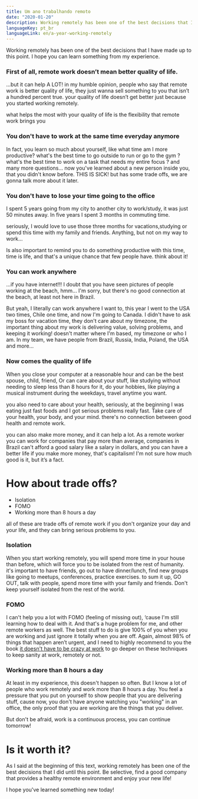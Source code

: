 ```yaml
---
title: Um ano trabalhando remoto
date: "2020-01-20"
description: Working remotely has been one of the best decisions that I have made up to this point. I hope you can learn something from my experience.
languageKey: pt_br
languageLink: en/a-year-working-remotely
---
```


Working remotely has been one of the best decisions that I have made up to this point. I hope you can learn something from my experience.

<h3 class="subtitle--separator">First of all, remote work doesn’t mean better quality of life.</h3>

…but it can help A LOT! in my humble opinion, people who say that remote work is better quality of life, they just wanna sell something to you that isn’t a hundred percent true. your quality of life doesn’t get better just because you started working remotely.

what helps the most with your quality of life is the flexibility that remote work brings you 

<h3>You don't have to work at the same time everyday anymore</h3>

In fact, you learn so much about yourself, like what time am I more productive? what's the best time to go outside to run or go to the gym ? what's the best time to work on a task that needs my entire focus ? and many more questions... now you've learned about a new person inside you, that you didn't know before. THIS IS SICK! but has some trade offs, we are gonna talk more about it later.

<h3>You don't have to lose your time going to the office</h3>

I spent 5 years going from my city to another city to work/study, it was just 50 minutes away. In five years I spent 3 months in commuting time.

seriously, I would love to use those three months for vacations,studying or spend this time with my family and friends. Anything, but not on my way to work...

Is also important to remind you to do something productive with this time, time is life, and that's a unique chance that few people have. think about it!

<h3>You can work anywhere</h3> 

...if you have internet!!! I doubt that you have seen pictures of people working at the beach, hmm... I'm sorry, but there's no good connection at the beach, at least not here in Brazil.

But yeah, I literally can work anywhere I want to, this year I went to the USA two times, Chile one time, and now I'm going to Canada. I didn't have to ask my boss for vacation time, they don't care about my timezone, the important thing about my work is delivering value, solving problems, and keeping it working! doesn't matter where I'm based, my timezone or who I am. In my team, we have people from Brazil, Russia, India, Poland, the USA and more...

<h3>Now comes the quality of life</h3> 

When you close your computer at a reasonable hour and can be the best spouse, child, friend, Or can care about your stuff, like studying without needing to sleep less than 8 hours for it, do your hobbies, like playing a musical instrument during the weekdays, travel anytime you want.

you also need to care about your health, seriously, at the beginning I was eating just fast foods and I got serious problems really fast. Take care of your health, your body, and your mind. there's no connection between good health and remote work.

you can also make more money, and it can help a lot. As a remote worker you can work for companies that pay more than average, companies in Brazil can't afford a good salary like a salary in dollars, and you can have a better life if you make more money, that's capitalism! I'm not sure how much good is it, but it’s a fact.

<h1>How about trade offs?</h1>

- Isolation
- FOMO 
- Working more than 8 hours a day

all of these are trade offs of remote work if you don't organize your day and your life, and they can bring serious problems to you.

<h3>Isolation</h3>

When you start working remotely, you will spend more time in your house than before, which will force you to be isolated from the rest of humanity. it's important to have friends, go out to have dinner/lunch, find new groups like going to meetups, conferences, practice exercises. to sum it up, GO OUT, talk with people, spend more time with your family and friends. Don't keep yourself isolated from the rest of the world.

<h3>FOMO</h3>

I can't help you a lot with FOMO (feeling of missing out), ‘cause I'm still learning how to deal with it. And that's a huge problem for me, and other remote workers as well. The best stuff to do is give 100% of you when you are working and just ignore it totally when you are off. Again, almost 98% of things that happen aren’t urgent, and I need to highly recommend to you the book [it doesn't have to be crazy at work](https://www.amazon.com/Doesnt-Have-Be-Crazy-Work/dp/0062874780/ref=sr_1_1?crid=29HZM51PVO126&keywords=it+doesn%27t+have+to+be+crazy+at+work&qid=1579489696&sprefix=it+doesn%2Caps%2C161&sr=8-1) to go deeper on these techniques to keep sanity at work, remotely or not.

<h3>Working more than 8 hours a day</h3>

At least in my experience, this doesn't happen so often. But I know a lot of people who work remotely and work more than 8 hours a day. You feel a pressure that you put on yourself to show people that you are delivering stuff, cause now, you don't have anyone watching you "working" in an office, the only proof that you are working are the things that you deliver.

But don't be afraid, work is a continuous process, you can continue tomorrow!

<h1>Is it worth it?</h1>

As I said at the beginning of this text, working remotely has been one of the best decisions that I did until this point. Be selective, find a good company that provides a healthy remote environment and enjoy your new life!

I hope you've learned something new today!
